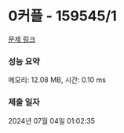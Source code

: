 # 0커플 - 159545/1 

[문제 링크](https://level.goorm.io/exam/159545/0%EC%BB%A4%ED%94%8C/quiz/1) 

### 성능 요약

메모리: 12.08 MB, 시간: 0.10 ms

### 제출 일자

2024년 07월 04일 01:02:35

